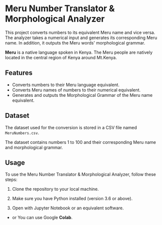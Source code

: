 # Meru Number Translator & Morphological Analyzer

This project converts numbers to its equivalent Meru name and vice versa. The analyzer takes a numerical input and generates its corresponding Meru name. In addition, it outputs the Meru words' morphological grammar.

**Meru** is a native language spoken in Kenya. The Meru people are natively located in the central region of Kenya around Mt.Kenya.

## Features

- Converts numbers to their Meru language equivalent.
- Converts Meru names of numbers to their numerical equivalent.
- Generates and outputs the Morphological Grammar of the Meru name equivalent.

## Dataset

The dataset used for the conversion is stored in a CSV file named `MeruNumbers.csv`.

The dataset contains numbers 1 to 100 and their corresponding Meru name and morphological grammar.

## Usage

To use the Meru Number Translator & Morphological Analyzer, follow these steps:

1. Clone the repository to your local machine.

2. Make sure you have Python installed (version 3.6 or above).

3. Open with Jupyter Notebook or an equivalent software.

- or You can use Google **Colab**.
